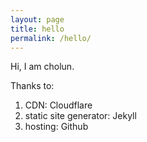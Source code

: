 ```yaml
---
layout: page
title: hello
permalink: /hello/
---
```

Hi, I am cholun.

Thanks to:
1. CDN: Cloudflare
2. static site generator: Jekyll
3. hosting: Github
